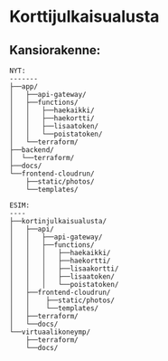 # Korttijulkaisualusta
## Kansiorakenne:

    NYT:
    -------
    ├──app/
    │   ├──api-gateway/
    │   ├──functions/
    │   │   ├──haekaikki/
    │   │   ├──haekortti/
    │   │   ├──lisaatoken/
    │   │   └──poistatoken/
    │   └──terraform/
    ├──backend/
    │  └──terraform/
    ├──docs/
    └──frontend-cloudrun/
        ├──static/photos/
        └──templates/

    ESIM:
    ----
    ├──kortinjulkaisualusta/
    │   ├──api/
    │   │   ├──api-gateway/
    │   │   ├──functions/
    │   │   │   ├──haekaikki/
    │   │   │   ├──haekortti/
    │   │   │   ├──lisaakortti/
    │   │   │   ├──lisaatoken/
    │   │   │   └──poistatoken/
    │   ├──frontend-cloudrun/
    │   │    ├──static/photos/
    │   │    └──templates/
    │   ├──terraform/
    │   └──docs/
    └──virtuaalikoneymp/
        ├──terraform/
        └──docs/